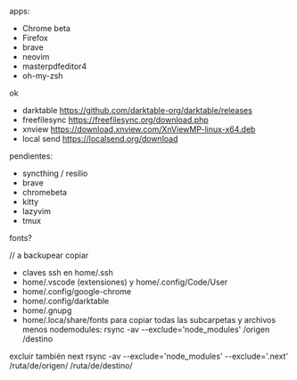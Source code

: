 apps:

- Chrome beta
- Firefox
- brave
- neovim
- masterpdfeditor4
- oh-my-zsh

ok

- darktable https://github.com/darktable-org/darktable/releases
- freefilesync https://freefilesync.org/download.php
- xnview https://download.xnview.com/XnViewMP-linux-x64.deb
- local send https://localsend.org/download

pendientes:

- syncthing / resilio
- brave
- chromebeta
- kitty
- lazyvim
- tmux

fonts?

// a backupear copiar

- claves ssh en home/.ssh
- home/.vscode (extensiones) y home/.config/Code/User
- home/.config/google-chrome
- home/.config/darktable
- home/.gnupg
- home/.loca/share/fonts
  para copiar todas las subcarpetas y archivos menos nodemodules:
  rsync -av --exclude='node_modules' /origen /destino

excluir también next
rsync -av --exclude='node_modules' --exclude='.next' /ruta/de/origen/ /ruta/de/destino/

